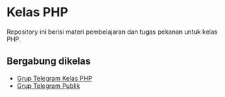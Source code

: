 # Kelas PHP

Repository ini berisi materi pembelajaran dan tugas pekanan untuk kelas PHP.

## Bergabung dikelas
- [Grup Telegram Kelas PHP](https://t.me/joinchat/Bi5FARAXXKdjfJTtADqmJQ)
- [Grup Telegram Publik](https://t.me/joinchat/Bi5FAQ78dYtO-dVyanQEcw)